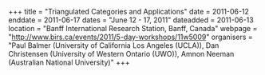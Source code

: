 +++
title = "Triangulated Categories and Applications"
date = 2011-06-12
enddate = 2011-06-17
dates = "June 12 - 17, 2011"
dateadded = 2011-06-13
location = "Banff International Research Station, Banff, Canada"
webpage = "http://www.birs.ca/events/2011/5-day-workshops/11w5009"
organisers = "Paul Balmer (University of California Los Angeles (UCLA)), Dan Christensen (University of Western Ontario (UWO)), Amnon Neeman (Australian National University)"
+++
